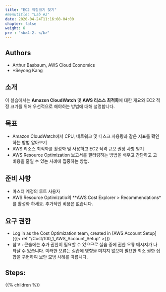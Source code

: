 ```yaml
---
title: "EC2 적정크기 찾기"
#menutitle: "Lab #3"
date: 2020-04-24T11:16:08-04:00
chapter: false
weight: 6
pre : "<b>4-2. </b>"
---
```

## Authors
- Arthur Basbaum, AWS Cloud Economics
- +Seyong Kang


## 소개
이 실습에서는 **Amazon CloudWatch** 및 **AWS 리소스 최적화**에 대한 개요와 EC2 적정 크기를 위해  우선적으로 해야하는 방법에 대해 설명합니다. 
## 목표
- Amazon CloudWatch에서 CPU, 네트워크 및 디스크 사용량과 같은 지표를 확인하는 방법 알아보기
- AWS 리소스 최적화를 활성화 및 사용하고 EC2 적격 규모 권장 사항 받기
- AWS Resource Optimization 보고서를 필터링하는 방법을 배우고 간단하고 고 비용을 줄일 수 있는 사례에 집중하는 방법.

## 준비 사항
- 마스터 계정의 루트 사용자
- AWS Resource Optimizatio의 **AWS Cost Explorer > Recommendations*를 활성화 하세요. 
추가적인 비용은 없습니다.

 ## 요구 권한
- Log in as the Cost Optimization team, created in [AWS Account Setup]({{< ref "/Cost/100_1_AWS_Account_Setup" >}})
- 참고 : 콘솔에는 추가 권한이 필요할 수 있으므로 실습 중에 권한 오류 메시지가 나타날 수 있습니다. 이러한 오류는 실습에 영향을 미치지 않으며 필요한 최소 권한 집합을 구현하여 보안 모범 사례를 따릅니다.

## Steps:
{{% children  %}}

